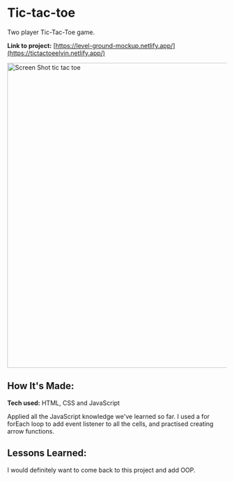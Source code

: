 # Tic-tac-toe

Two player Tic-Tac-Toe game. 

**Link to project:** [https://level-ground-mockup.netlify.app/](https://tictactoeelvin.netlify.app/)


<img width="700" alt="Screen Shot tic tac toe" src="https://user-images.githubusercontent.com/91163017/195220181-58980ccc-7e96-4ae8-b8ff-3bb24ec9350a.png">




## How It's Made:

**Tech used:** HTML, CSS and JavaScript

Applied all the JavaScript knowledge we've learned so far. I used a for forEach loop to add event listener to all the cells, and practised creating arrow functions. 

## Lessons Learned:

I would definitely want to come back to this project and add OOP. 
